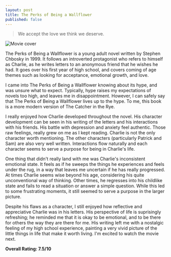 ```yaml
---
layout: post
title: The Perks of Being a Wallflower
published: false
---
```

> We accept the love we think we deserve.

![Movie cover](https://www.blackfilm.com/read/wp-content/uploads/2011/10/The-Perks-of-Being-a-Wallflower.jpg)

The Perks of Being a Wallflower is a young adult novel written by Stephen Chbosky in 1999. It follows an introverted protagonist who refers to himself as Charlie, as he writes letters to an anonymous friend that he wishes he had. It goes over his first year of high school, and covers coming of age themes such as looking for acceptance, emotional growth, and love.

I came into The Perks of Being a Wallflower knowing about its hype, and was unsure what to expect. Typically, hype raises my expectations of novels too high, and leaves me in disappointment. However, I can safely say that The Perks of Being a Wallflower lives up to the hype. To me, this book is a more modern version of The Catcher in the Rye.

I really enjoyed how Charlie developed throughout the novel. His character development can be seen in his writing of the letters and his interactions with his friends. His battle with depression and anxiety feel authentic. Those raw feelings, really grew on me as I kept reading. Charlie is not the only character worth mentioning. The other characters (particularly Patrick and Sam) are also very well written. Interactions flow naturally and each character seems to serve a purpose for being in Charlie's life.

One thing that didn't really land with me was Charlie's inconsistent emotional state. It feels as if he sweeps the things he experiences and feels under the rug, in a way that leaves me uncertain if he has really progressed. At times Charlie seems wise beyond his age, considering his quite unconventional way of thinking. Other times, he regresses into his childlike state and fails to read a situation or answer a simple question. While this led to some frustrating moments, it still seemed to serve a purpose in the larger picture.

Despite his flaws as a character, I still enjoyed how reflective and appreciative Charlie was in his letters. His perspective of life is suprisingly refreshing; he reminded me that it is okay to be emotional, and to be there for others the way they are there for me. His writing left me with a nostalgic feeling of my high school experience, painting a very vivid picture of the little things in life that make it worth living. I'm excited to watch the movie next.

**Overall Rating: 7.5/10**
